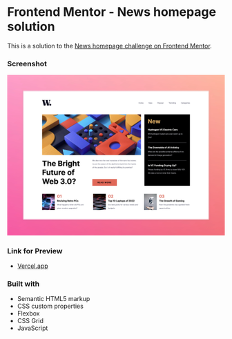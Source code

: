 # Frontend Mentor - News homepage solution

This is a solution to the [News homepage challenge on Frontend Mentor](https://www.frontendmentor.io/challenges/news-homepage-H6SWTa1MFl).

### Screenshot

![](./assets/images/screenshot.webp)

### Link for Preview

- [Vercel.app](https://challenges-front-end-wwgf.vercel.app)

### Built with

- Semantic HTML5 markup
- CSS custom properties
- Flexbox
- CSS Grid
- JavaScript
